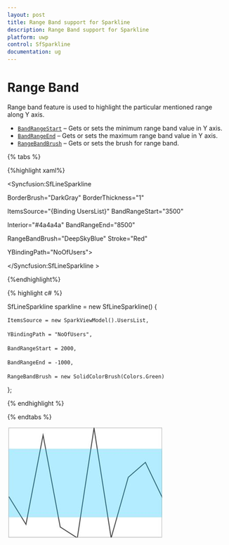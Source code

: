```yaml
---
layout: post
title: Range Band support for Sparkline
description: Range Band support for Sparkline
platform: uwp
control: SfSparkline
documentation: ug
---
```


# Range Band

Range band feature is used to highlight the particular mentioned range along Y axis.

* [`BandRangeStart`](http://help.syncfusion.com/cr/cref_files/uwp/Syncfusion.SfChart.UWP~Syncfusion.UI.Xaml.Charts.SparklineBase~BandRangeStart.html) – Gets or sets the minimum range band value in Y axis.
* [`BandRangeEnd`](http://help.syncfusion.com/cr/cref_files/uwp/Syncfusion.SfChart.UWP~Syncfusion.UI.Xaml.Charts.SparklineBase~BandRangeEnd.html) – Gets or sets the maximum range band value in Y axis.
* [`RangeBandBrush`](http://help.syncfusion.com/cr/cref_files/uwp/Syncfusion.SfChart.UWP~Syncfusion.UI.Xaml.Charts.SparklineBase~RangeBandBrush.html) – Gets or sets the brush for range band.

{% tabs %}

{%highlight xaml%}

<Syncfusion:SfLineSparkline

BorderBrush="DarkGray" BorderThickness="1" 

ItemsSource="{Binding UsersList}" BandRangeStart="3500"   

Interior="#4a4a4a"  BandRangeEnd="8500" 

RangeBandBrush="DeepSkyBlue" Stroke="Red"

YBindingPath="NoOfUsers">

</Syncfusion:SfLineSparkline >

{%endhighlight%}

{% highlight c# %}

SfLineSparkline sparkline = new SfLineSparkline()
{

	ItemsSource = new SparkViewModel().UsersList,

	YBindingPath = "NoOfUsers",

	BandRangeStart = 2000,

	BandRangeEnd = -1000,

	RangeBandBrush = new SolidColorBrush(Colors.Green)

};

{% endhighlight %}

{% endtabs %}

![RangeBand](Range-Band_images/RangeBand_img1.jpeg)
